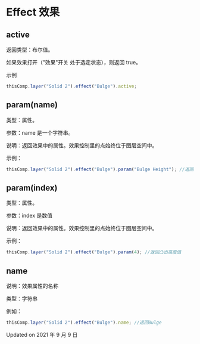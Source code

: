 # Effect 效果

## active

返回类型：布尔值。

如果效果打开（"效果"开关 处于选定状态），则返回 true。

示例

```javascript
thisComp.layer("Solid 2").effect("Bulge").active;
```

## param(name)

类型：属性。

参数：name 是一个字符串。

说明：返回效果中的属性。效果控制里的点始终位于图层空间中。

示例：

```javascript
thisComp.layer("Solid 2").effect("Bulge").param("Bulge Height"); //返回凸出高度值
```

## param(index)

类型：属性。

参数：index 是数值

说明：返回效果中的属性。效果控制里的点始终位于图层空间中。

示例：

```javascript
thisComp.layer("Solid 2").effect("Bulge").param(4); //返回凸出高度值
```

## name

说明：效果属性的名称

类型：字符串

例如：

```javascript
thisComp.layer("Solid 2").effect("Bulge").name; //返回Bulge
```

Updated on 2021 年 9 月 9 日
